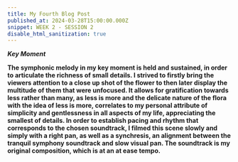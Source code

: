 ```yaml
---
title: My Fourth Blog Post
published_at: 2024-03-28T15:00:00.000Z
snippet: WEEK 2 - SESSION 2
disable_html_sanitization: true 
---
```



_**Key Moment**_

**The symphonic melody in my key moment is held and sustained, in order to articulate the richness of small details. I strived to firstly bring the viewers attention to a close up shot of the flower to then later display the multitude of them that were unfocused. It allows for gratification towards less rather than many, as less is more and the delicate nature of the flora with the idea of less is more, correlates to my personal attribute of simplicity and gentlessness in all aspects of my life, appreciating the smallest of details. In order to establish pacing and rhythm that corresponds to the chosen soundtrack, I filmed this scene slowly and simply with a right pan, as well as a synchresis, an alignment between the tranquil symphony soundtrack and slow visual pan. The soundtrack is my original composition, which is at an at ease tempo.**



<!-- # This is h1

## This is h2

_underline_

**bold** -->

